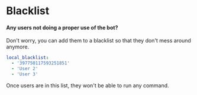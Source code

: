 # Blacklist

#### Any users not doing a proper use of the bot?

Don't worry, you can add them to a blacklist so that they don't mess around anymore.

```yaml
local_blacklist:
  - '397750117593251851'
  - 'User 2'
  - 'User 3'
```

Once users are in this list, they won't be able to run any command.

